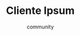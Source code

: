 ---
layout: ipsumpage

title: Cliente Ipsum
key: cliente
description: "Dedicado aos nossos queridos clientes!"
author: community
collaborative: true


titleColor: "#5ECAED"
descColor: "#3B5998"

genBtnBgColor: "#5ECAED"
genBtnText: "É rapidinho!"
genBtnTextColor: "#ffffff"

labelTextColor: "#ffffff"
labelBgColor: "#5ECAED"
labelBorderColor: "#3B5998"



language:
  - name: Português
    text:
    - "Isso tudo? Meu sobrinho faz pela metade do preço."
    - "Indicação é melhor que dinheiro."
    - "Quero um sistema simples..."
    - "Eu quero o seu melhor preço."
    - "Faz uma busca igual do Google no meu site. É só um campo de busca que busque pelo site inteiro."
    - "O que dá pra fazer com R$300,00?"
    - "Preciso para ontem."
    - "Tá muito caro, ví um site maior que esse que custava 15 doletas."
    - "Meu deus que absurdo esse preço, vou fazer no Wix."
    - "Vai ser simples, só pegar uns plugins prontos na internet e instalar."
    - "Tá tudo pronto já, é só alterar umas coisinhas."
    - "Tudo isso por 5 páginas?"
    - "O que acontece é o seguinte, procuro alguém para parceria, eu tenho a ideia e você desenvolve."
    - "Só uma alteraçãozinha."
    - "Tem como fazer uma alteraçãozinha...?"
    - "Se você não cobrar nada, ou quase nada eu te dou uma porcentagem nos lucros."
    - "Agora quero um relatório completo que cruze todas informações..."
    - "Estou mandando 3 parcelas adiantadas..."
    - "Aumenta aqui e diminui ali."
    - "Se vocês virarem algumas noites dá para cumprir o prazo né?"
    - "Boa tarde! Não esquece de fazer aquela alteração que te pedi."
    - "Ok, eu entro em contato."
    - "Está aprovado, mas preciso que faça algumas alterações antes."
    - "Eu queria algo fora da caixa, disruptivo, moderno e arrojado."
    - "É pra ontem, eim? hahahaha brincadeira. Mas é pra ontem mesmo."
    - "Achamos o preço um pouco fora do nosso orçamento."
    - "Ta faltando aquele Tchan!"
---